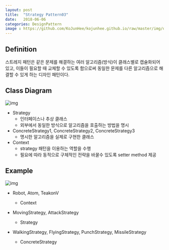 ```yaml
---
layout: post
title:  "Strategy Pattern03"
date:   2018-06-06
categories: DesignPattern
image : https://github.com/KoJunHee/kojunhee.github.io/raw/master/img/dpci.png
---
```


## Definition

스트레지 패턴은 같은 문제를 해결하는 여러 알고리즘(방식)이 클래스별로 캡슐화되어 있고, 이들이 필요할 때 교체할 수 있도록 함으로써 동일한 문제를 다른 알고리즘으로 해결할 수 있게 하는 디자인 패턴이다.

## Class Diagram

![img](https://github.com/KoJunHee/kojunhee.github.io/raw/master/img/stpa031.png) 

- Strategy 
  - 인터페이스나 추상 클래스
  - 외부에서 동일한 방식으로 알고리즘을 호출하는 방법을 명시
- ConcreteStrategy1, ConcreteStrategy2, ConcreteStrategy3
  - 명시한 알고리즘을 실제로 구현한 클래스
- Context
  - strategy 패턴을 이용하는 역할을 수행
  - 필요에 따라 동적으로 구체적인 전략을 바꿀수 있도록 setter method 제공

## Example

![img](https://github.com/KoJunHee/kojunhee.github.io/raw/master/img/stpa032.png) 

- Robot, Atom, TeakonV

  - Context

- MovingStrategy, AttackStrategy

  - Strategy

- WalkingStrategy, FlyingStrategy, PunchStrategy, MissileStrategy

  - ConcreteStrategy

